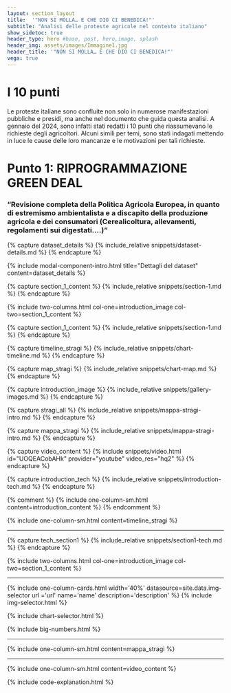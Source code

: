 ```yaml
---
layout: section_layout
title:  '"NON SI MOLLA… E CHE DIO CI BENEDICA!"'
subtitle: "Analisi delle proteste agricole nel contesto italiano"
show_sidetoc: true
header_type: hero #base, post, hero,image, splash
header_img: assets/images/Immagine1.jpg
header_title: '"NON SI MOLLA… E CHE DIO CI BENEDICA!"'
vega: true
---
```


# I 10 punti

Le proteste italiane sono confluite non solo in numerose manifestazioni pubbliche e presidi, ma anche nel documento che guida questa analisi. A gennaio del 2024, sono infatti stati redatti i 10 punti che riassumevano le richieste degli agricoltori. Alcuni simili per temi, sono stati indagati mettendo in luce le cause delle loro mancanze e le motivazioni per tali richieste.

# Punto 1: RIPROGRAMMAZIONE GREEN DEAL

### “Revisione completa della Politica Agricola Europea, in quanto di estremismo ambientalista e a discapito della produzione agricola e dei consumatori (Cerealicoltura, allevamenti, regolamenti sui digestati….)”
{% capture dataset_details %}
{% include_relative snippets/dataset-details.md %}
{% endcapture %}

{% include modal-component-intro.html title="Dettagli del dataset" content=dataset_details %}


{% capture section_1_content %}
{% include_relative snippets/section-1.md %}
{% endcapture %}


{% include two-columns.html col-one=introduction_image col-two=section_1_content %}

{% capture section_1_content %}
{% include_relative snippets/section-1.md %}
{% endcapture %}

{% capture timeline_stragi %}
{% include_relative snippets/chart-timeline.md %}
{% endcapture %}

{% capture map_stragi %}
{% include_relative snippets/chart-map.md %}
{% endcapture %}

{% capture introduction_image %}
{% include_relative snippets/gallery-images.md %}
{% endcapture %}

{% capture stragi_all %}
{% include_relative snippets/mappa-stragi-intro.md %}
{% endcapture %}

{% capture mappa_stragi %}
{% include_relative snippets/mappa-stragi-intro.md %}
{% endcapture %}

{% capture video_content %}
{% include snippets/video.html id="UOQEACobAHk" provider="youtube" video_res="hq2" %}
{% endcapture %}

[//]: # (Include section)
{% capture introduction_tech %}
{% include_relative snippets/introduction-tech.md %}
{% endcapture %}

<div class="tech" style="display: none">
  {% include one-column-sm.html content=introduction_tech %}
</div>

{% comment %}
{% include one-column-sm.html content=introduction_content %}
{% endcomment %}

{% include one-column-sm.html content=timeline_stragi %}
<hr>

{% capture tech_section1 %}
{% include_relative snippets/section1-tech.md %}
{% endcapture %}

<div class="tech" style="display: none">
  {% include one-column-sm.html content=tech_section1 %}
</div>

{% include two-columns.html col-one=introduction_image col-two=section_1_content %}

<hr>
{% include one-column-cards.html width='40%' datasource=site.data.img-selector url ='url' name='name' description='description' %}
{% include img-selector.html %}

{% include chart-selector.html %}

{% include big-numbers.html %}
<hr>
{% include one-column-sm.html content=mappa_stragi %}
<hr>


{% include one-column-sm.html content=video_content %}

{% include code-explanation.html %}
